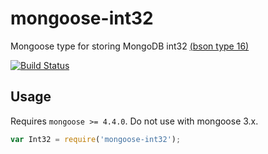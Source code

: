 # mongoose-int32

Mongoose type for storing MongoDB int32 [(bson type 16)](http://bsonspec.org/spec.html)

[![Build Status](https://travis-ci.org/vkarpov15/mongoose-int32.svg?branch=master)](https://travis-ci.org/vkarpov15/mongoose-int32)

## Usage

Requires `mongoose >= 4.4.0`. Do not use with mongoose 3.x.

```javascript
var Int32 = require('mongoose-int32');
```
